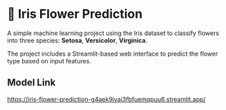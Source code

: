 # 🌸 Iris Flower Prediction

A simple machine learning project using the Iris dataset to classify flowers into three species:
**Setosa**,
**Versicolor**,
**Virginica**.

The project includes a Streamlit-based web interface to predict the flower type based on input features.

## Model Link 

https://iris-flower-prediction-g4aek9jyai3fbfuemqpuu6.streamlit.app/

